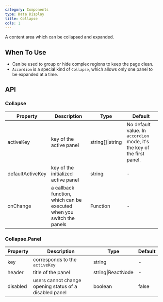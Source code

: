 ```yaml
---
category: Components
type: Data Display
title: Collapse
cols: 1
---
```


A content area which can be collapsed and expanded.

## When To Use

- Can be used to group or hide complex regions to keep the page clean.
- `Accordion` is a special kind of `Collapse`, which allows only one panel to be expanded at a time.

## API

### Collapse

| Property     | Description           | Type     | Default       |
|----------|----------------|----------|--------------|
| activeKey    | key of the active panel | string[]\|string   | No default value. In `accordion` mode, it's the key of the first panel.  |
| defaultActiveKey    | key of the initialized active panel | string   | - |
| onChange | a callback function, which can be executed when you switch the panels | Function   |  -  |

### Collapse.Panel

| Property     | Description           | Type     | Default       |
|----------|----------------|----------|--------------|
| key    | corresponds to the `activeKey` | string   |  -  |
| header    | title of the panel | string\|ReactNode   | - |
| disabled | users cannot change opening status of a disabled panel | boolean | false |
